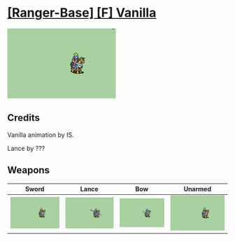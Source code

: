# [\[Ranger-Base\] \[F\] Vanilla](./)

<img src="./1.%20Sword/Sword_000.png" alt="[Ranger-Base] [F] Vanilla standing" />

## Credits

Vanilla animation by IS.

Lance by ???

## Weapons


|Sword |Lance |Bow |Unarmed |
|  :---: | :---: | :---: | :---: |
| <img alt="Sword animation" src="./1.%20Sword/Sword.gif" /> | <img alt="Lance animation" src="./2.%20Lance/Lance.gif" /> | <img alt="Bow animation" src="./5.%20Bow/Bow.gif" /> | <img alt="Unarmed animation" src="./8.%20Unarmed/Unarmed.gif" /> |
